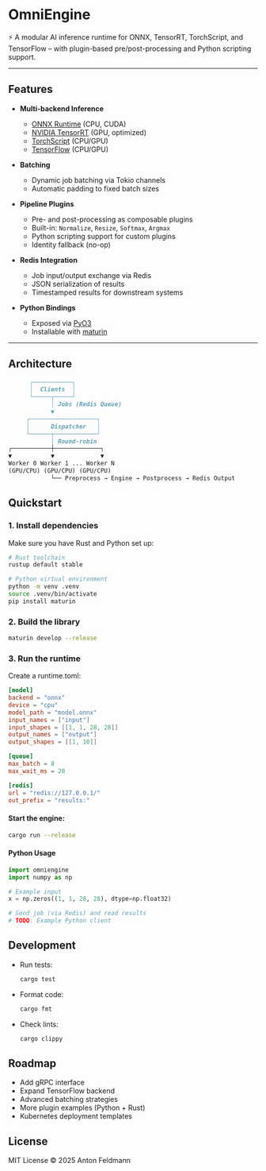# OmniEngine

⚡ A modular AI inference runtime for ONNX, TensorRT, TorchScript, and TensorFlow – with plugin-based pre/post-processing and Python scripting support.

---

## Features

- **Multi-backend Inference**
  - [ONNX Runtime](https://onnxruntime.ai/) (CPU, CUDA)
  - [NVIDIA TensorRT](https://developer.nvidia.com/tensorrt) (GPU, optimized)
  - [TorchScript](https://pytorch.org/docs/stable/jit.html) (CPU/GPU)
  - [TensorFlow](https://www.tensorflow.org/) (CPU/GPU)

- **Batching**
  - Dynamic job batching via Tokio channels  
  - Automatic padding to fixed batch sizes

- **Pipeline Plugins**
  - Pre- and post-processing as composable plugins
  - Built-in: `Normalize`, `Resize`, `Softmax`, `Argmax`
  - Python scripting support for custom plugins
  - Identity fallback (no-op)

- **Redis Integration**
  - Job input/output exchange via Redis
  - JSON serialization of results
  - Timestamped results for downstream systems

- **Python Bindings**
  - Exposed via [PyO3](https://pyo3.rs/)
  - Installable with [maturin](https://github.com/PyO3/maturin)

---

## Architecture

```markdown
      ┌───────────┐
      │  Clients  │
      └─────┬─────┘
            │ Jobs (Redis Queue)
            ▼
     ┌───────────────────┐
     │      Dispatcher   │
     └──────┬────────────┘
            │ Round-robin
┌───────────┼─────────────┐
▼           ▼             ▼
Worker 0 Worker 1 ... Worker N
(GPU/CPU) (GPU/CPU) (GPU/CPU)
            └── Preprocess → Engine → Postprocess → Redis Output
```

## Quickstart

### 1. Install dependencies
Make sure you have Rust and Python set up:

```bash
# Rust toolchain
rustup default stable

# Python virtual environment
python -m venv .venv
source .venv/bin/activate
pip install maturin
```

### 2. Build the library
```bash
maturin develop --release
```
### 3. Run the runtime
Create a runtime.toml:

```toml
[model]
backend = "onnx"
device = "cpu"
model_path = "model.onnx"
input_names = ["input"]
input_shapes = [[1, 1, 28, 28]]
output_names = ["output"]
output_shapes = [[1, 10]]

[queue]
max_batch = 8
max_wait_ms = 20

[redis]
url = "redis://127.0.0.1/"
out_prefix = "results:"
```

#### Start the engine:

```bash
cargo run --release
```

#### Python Usage
```python
import omniengine
import numpy as np

# Example input
x = np.zeros((1, 1, 28, 28), dtype=np.float32)

# Send job (via Redis) and read results
# TODO: Example Python client
```

## Development
- Run tests:
    ```bash
    cargo test
    ```
- Format code:
    ```bash
    cargo fmt
    ```
- Check lints:
    ```bash
    cargo clippy
    ```

## Roadmap
- Add gRPC interface
- Expand TensorFlow backend
- Advanced batching strategies
- More plugin examples (Python + Rust)
- Kubernetes deployment templates

## License
MIT License © 2025 Anton Feldmann